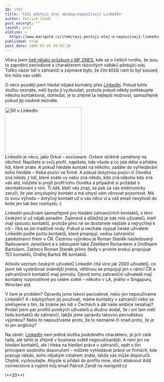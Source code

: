 ```yaml
---
ID: 1707
title: 'Češi pěstují olej a&nbsp;nepoužívají LinkedIn'
author: Patrick Zandl
post_excerpt: ""
layout: post
oldlink: >
  https://www.marigold.cz/item/cesi-pestuji-olej-a-nepouzivaji-linkedin
published: true
post_date: 2005-07-05 09:05:20
---
```

<p>Včera jsem <a href="http://zpravy.idnes.cz/domaci.asp?r=domaci&amp;c=A050703_210457_domaci_bih">četl nějaký průzkum v MF DNES</a>, kde se o češích tvrdilo, že jsou to zaprdění peciválové  s charakterem rázovitých vidláků pěstující olej. Toliko názor lidí v zahraničí a zajímavé bylo, že čím bližší nám to byl soused, tím hůře nás viděl. </p>

<p>O něco později jsem hledal nějaké kontakty přes <a href="http://www.linkedin.com">LinkedIn</a>. Pokud tuhle službu neznáte, měli byste ji vyzkoušet, protože pokud někdy potřebujete někoho kontaktovat, dohledat, je to zřejmě ta nejlepší možnost, samozřejmě pokud jej osobně neznáte. </p>

<div class="rightbox"><img src="/wp-content/uploads/20050705-linkedin.png" alt="Síť v LinkedIn" width="250" height="154" /></div>LinkedIn je něco, jako Orkut – socioware. Ovšem striktně zaměřený na obchod. Napíšete si svůj profil, napíšete, kde všude a co jste dělal a přidáte lidi, které znáte. A pokud hledáte kontakt na někoho, zadáte do vyhledávání koho hledáte – třeba pozici ve firmě. A pokud dotyčnou pozici či člověka zná někdo z lidí, které znáte vy nebo zná někdo, kdo zná někoho kdo zná vás atd, můžete si projít profil toho člověka a případně si požádat o skontaktování s ním. Ti lidé, kteří vás znají, se pak za vás elektronicky zaručí, že jste smysluplný kontakt a má smysl vám věnovat pozornost. Má to svou výhodu – dotyčný kontakt už o vás něco ví a váš email nevyhodí do koše jen tak bez rozmyslu :)</p>

<p>LinkedIn používám samozřejmě pro hledání zahraničních kontaktů, s těmi českými si už nějak poradím. Zajímavá a důležitá je zde role uživatelů, kteří mají spoustu kontaktů, protože přes ně se dostanete nejdále a nejrychleji k cíli – říká se jim tradičně nody. Pokud si necháte vypsat české uživatele LinkedIn podle počtu kontaktů, které propojují, vedou zahraniční zaměstnanci firem v ČR.  Čestnou výjimkou je Roman Staněk následovaný Radovanem Janečkem a s odstupem také Zdeňkem Romankem a Ondřejem Bartošem. Zatímco Roman Staněk přímo (tedy v prvním kroku) propojuje 153 kontaktů,  Ondřej Bartoš 96 kontaktů. </p>

<p>Ačkoliv seznam českých uživatelů LinkedIn čítá více jak 2000 uživatelů, co jsem tak vysledoval známější jména, většinou se propojují jen v rámci ČR a zahraničních kontaktů mají pomálu. Oproti tomu zahraniční uživatelé mají kontakty rozprostřené po celém světě – někoho v LA, jiného v Singapuru, Wroclavi atd. </p>

<p>V čem je problém? Opravdu jsme takoví peciválové, nebo jen nepoužíváme LinkedIn? A i kdybychom jej používali, máme kontakty v zahraničí nebo se smiřujeme s tím, že známe jen lidi v Čechách a dál naše ambice nesahají? Prošel jsem pár profilů polských uživatelů a dlužno dodat, že i oni tam měli řadu kontaktů do zahraničí, takže jsme opravdu takovou peciválskou výjimkou? Nebo to nepoužíváme proto, že to neznáme či snad proto, že je to jen anglicky?</p>

<p>Na závěr:  <a href="http://www.linkedin.com">LinkedIn</a> není jediná služba podobného charakteru, je jich celá řada, ale tahle je zřejmě v business světě nejpoužívanější. A není jen na hledání kontaktů, ale i třeba na hledání práce v zahraničí, opět s tím principem osobního doporučení – můžete vyhledávat práce ve firmách, kde pracuje někdo, koho nějakým vztahem znáte, takže vás může doporučit. Chytré, vyzkoušejte. Abyste si přidali do profilu mne, stačí stisknout Add connections a vyplnit můj email Patrick.Zandl na marigold.cz
</p>

<p>!++20++!
</p>
